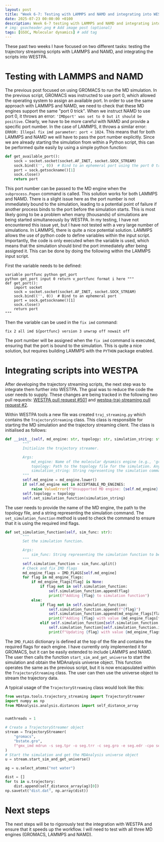 ```yaml
---
layout: post
title: "Week 6-7: Testing with LAMMPS and NAMD and integrating into WESTPA"
date: 2025-07-23 00:00:00 +0100
description: Week 6-7 testing with LAMMPS and NAMD and integrating into WESTPA.
# img: gsocheader.png # Add image post (optional)
tags: [GSOC, Molecular dynamics] # add tag
---
```


These past two weeks I have focused on two different tasks: testing the trajectory streaming scripts with LAMMPS and NAMD, and integrating the scripts into WESTPA.

# Testing with LAMMPS and NAMD

The previous post focused on using GROMACS to run the MD simulation. In the previous script, GROMACS was instructed to use port 0, which allowed the operating system to assign an available port. In order to use the same approach with LAMMPS and NAMD, we need to check that these MD engines support the same "port 0 trick". When we instruct NAMD to use port 0, it throws an error: `'IMDport' was set to 0 but it should be positive`. Clearly, we have to be more careful with NAMD and provide a specific port number. In the case of LAMMPS, it throws a similar error: `ERROR: Illegal fix imd parameter: port < 1024`. This means that for both LAMMPS and NAMD we will have to pass the port number explicitly. Since we are already starting the simulation from within a Python script, this can be performed quite easily by using a simple python function:

```python
def get_available_port():
    sock = socket.socket(socket.AF_INET, socket.SOCK_STREAM)
    sock.bind(('', 0))  # Bind to an ephemeral port using the port 0 trick
    port = sock.getsockname()[1]
    sock.close()
    return port
```

This port number can be passed to the MD engine when the `subprocess.Popen` command is called. This solution works for both LAMMPS and NAMD. There is a slight issue here as the port number is not immediately bound to the simulation, leading to a potential point of failure if another process binds to the port before the simulation starts. This is most likely going to be a problem when many (thousands) of simulations are being started simultaneously by WESTPA. In my testing, I have not encountered this issue yet, but I have not tested with a very large number of simulations. In LAMMPS, there is quite a nice potential solution. LAMMPS allows the use of python code to define variables within the input script. Importantly, the code is only executed when the variable is used, which means that the simulation should bind the port immediately after being assigned it. This can be done by doing the following within the LAMMPS input script.

First the variable needs to be defined:
```plaintext
variable portfunc python get_port
python get_port input 0 return v_portfunc format i here """
def get_port():
    import socket
    sock = socket.socket(socket.AF_INET, socket.SOCK_STREAM)
    sock.bind(('', 0))  # Bind to an ephemeral port
    port = sock.getsockname()[1]
    sock.close()
    return port
"""
```

Then the variable can be used in the `fix imd` command:
```text
fix 2 all imd ${portfunc} version 3 unwrap off nowait off
```
The port number will be assigned when the `fix imd` command is executed, ensuring that the port is bound to the simulation. This is quite a nice solution, but requires building LAMMPS with the `PYTHON` package enabled.

# Integrating scripts into WESTPA
After developing the trajectory streaming scripts, the next step was to integrate them further into WESTPA. The goal was to reduce the code the user needs to supply. These changes are being tracked in the following two pull requests: [WESTPA pull request #501](https://github.com/westpa/westpa/pull/501) and [westpa-traj-streaming pull request #2](https://github.com/jpkrowe/westpa-traj-streaming/pull/2). 

Within WESTPA tools a new file was created `traj_streaming.py` which contains the `TrajectoryStreaming` class. This class is responsible for starting the MD simulation and the trajectory streaming client. The class is initialised as follows:   

```python
def __init__(self, md_engine: str, topology: str, simulation_string: str):
        """
        Initialize the trajectory streamer.

        Args:
            md_engine: Name of the molecular dynamics engine (e.g., 'gromacs')
            topology: Path to the topology file for the simulation. Any format supported by MDAnalysis.
            simulation_string: String representing the simulation command to be executed.
        """
        self.md_engine = md_engine.lower()
        if self.md_engine not in ACCEPTABLE_MD_ENGINES:
            raise ValueError(f"Unsupported MD engine: {self.md_engine}. " f"Supported engines: {', '.join(ACCEPTABLE_MD_ENGINES)}")
        self.topology = topology
        self.set_simulation_function(simulation_string)

```

The user needs to provide the name of the MD engine, the path to the topology file, and a string representing the simulation command. The `set_simulation_function` method is used to check the command to ensure that it is using the required imd flags.
```python
def set_simulation_function(self, sim_func: str):
        """
        Set the simulation function.

        Args:
            sim_func: String representing the simulation function to be used.
        """
        self.simulation_function = sim_func.split()
        # Check and fix IMD flags
        md_engine_flags = IMD_FLAGS[self.md_engine]
        for flag in md_engine_flags:
            if md_engine_flags[flag] is None:
                if flag not in self.simulation_function:
                    self.simulation_function.append(flag)
                    print(f"Adding {flag} to simulation function")
            else:
                if flag not in self.simulation_function:
                    self.simulation_function.append(f"{flag}")
                    self.simulation_function.append(md_engine_flags[flag])
                    print(f"Adding {flag} with value {md_engine_flags[flag]} to simulation function")
                elif self.simulation_function[self.simulation_function.index(flag) + 1] != md_engine_flags[flag]:
                    self.simulation_function[self.simulation_function.index(flag) + 1] = md_engine_flags[flag]
                    print(f"Updating {flag} with value {md_engine_flags[flag]} in simulation function")
```

The `IMD_FLAGS` dictionary is defined at the top of the file and contains the required flags for each engine. I have currently only implemented it for GROMACS, but it can be easily extended to include LAMMPS and NAMD. The user then calls the function `start_sim_and_get_universe` to start the simulation and obtain the MDAnalysis universe object. This function operates the same as the previous script, but it is now encapsulated within the `TrajectoryStreaming` class. The user can then use the universe object to stream the trajectory data.

A typical usage of the `TrajectoryStreaming` class would look like this:

```python
from westpa.tools.trajectory_streaming import TrajectoryStreamer
import numpy as np
from MDAnalysis.analysis.distances import self_distance_array


numthreads = 1

# Create a TrajectoryStreamer object
stream = TrajectoryStreamer(
    "gromacs",
    "bstate.gro",
    f"gmx_imd mdrun -s seg.tpr -o seg.trr -c seg.gro -e seg.edr -cpo seg.cpt -g seg.log -nt {numthreads} -imdwait -imdport 0"
)
# Start the simulation and get the MDAnalysis universe object
u = stream.start_sim_and_get_universe()

ag = u.select_atoms("not water")

dist = []
for ts in u.trajectory:
    dist.append(self_distance_array(ag)[0])
np.savetxt("dist.dat", np.array(dist))
```
# Next steps
The next steps will be to rigorously test the integration with WESTPA and ensure that it speeds up the workflow. I will need to test with all three MD engines (GROMACS, LAMMPS and NAMD). 